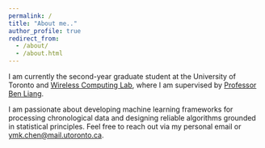 ```yaml
---
permalink: /
title: "About me.."
author_profile: true
redirect_from: 
  - /about/
  - /about.html
---
```




I am currently the second-year graduate student at the University of Toronto and [Wireless Computing Lab](https://www.comm.utoronto.ca/%7Eliang/group/WCL.html), where I am supervised by [Professor Ben Liang](https://www.comm.utoronto.ca/~liang/index.html).

I am passionate about developing machine learning frameworks for processing chronological data and designing reliable algorithms grounded in statistical principles. Feel free to reach out via my personal email or ymk.chen@mail.utoronto.ca.

